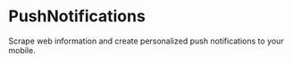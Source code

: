 # PushNotifications
Scrape web information and create personalized push notifications to your mobile. 

